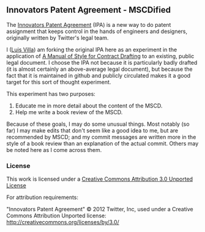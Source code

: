 ## Innovators Patent Agreement - MSCDified

The [Innovators Patent Agreement](https://github.com/twitter/innovators-patent-agreement/blob/master/innovators-patent-agreement.md) (IPA) is a new way to do patent assignment that keeps control in the hands of engineers and designers, originally written by Twitter's legal team. 

I ([Luis Villa](http://lu.is/)) am forking the original IPA here as an experiment in the application of [A Manual of Style for Contract Drafting](http://www.adamsdrafting.com/writing/mscd/) to an existing, public legal document. I choose the IPA not because it is particularly badly drafted (it is almost certainly an above-average legal document), but because the fact that it is maintained in github and publicly circulated makes it a good target for this sort of thought experiment.

This experiment has two purposes:

1.  Educate me in more detail about the content of the MSCD.
2.  Help me write a book review of the MSCD.

Because of these goals, I may do some unusual things. Most notably (so far) I may make edits that don't seem like a good idea to me, but are recommended by MSCD; and my commit messages are written more in the style of a book review than an explanation of the actual commit. Others may be noted here as I come across them.

### License

This work is licensed under a [Creative Commons Attribution 3.0 Unported License](http://creativecommons.org/licenses/by/3.0/)

For attribution requirements:

"Innovators Patent Agreement" © 2012 Twitter, Inc, used under a Creative Commons Attribution Unported license: http://creativecommons.org/licenses/by/3.0/
